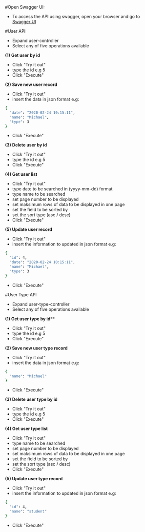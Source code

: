 #Open Swagger UI:
- To access the API using swagger, open your browser and go to [Swagger UI](http://localhost:8081/swagger-ui.html)


#User API
- Expand user-controller
- Select any of five operations available

**(1) Get user by id**
- Click "Try it out"
- type the id e.g 5
- Click "Execute"

**(2) Save new user record**
- Click "Try it out"
- insert the data in json format e.g: 

```sh
{
  "date": "2020-02-24 10:15:11",
  "name": "Michael",
  "type": 3
}
```
- Click "Execute"
		
**(3) Delete user by id**
- Click "Try it out"
- type the id e.g 5
- Click "Execute"

**(4) Get user list**
- Click "Try it out"
- type date to be searched in (yyyy-mm-dd) format
- type name to be searched
- set page number to be displayed
- set maksimum rows of data to be displayed in one page
- set the field to be sorted by
- set the sort type (asc / desc)
- Click "Execute"

**(5) Update user record**
- Click "Try it out"
- insert the information to updated in json format e.g: 

```sh
{
  "id": 4,
  "date": "2020-02-24 10:15:11",
  "name": "Michael",
  "type": 3
}
```
- Click "Execute"


#User Type API	
- Expand user-type-controller
- Select any of five operations available

**(1) Get user type by id****
- Click "Try it out"
- type the id e.g 5
- Click "Execute"

**(2) Save new user type record**
- Click "Try it out"
- insert the data in json format e.g: 

```sh
{
  "name": "Michael"
}
```
- Click "Execute"

**(3) Delete user type by id**
- Click "Try it out"
- type the id e.g 5
- Click "Execute"

**(4) Get user type list**
- Click "Try it out"
- type name to be searched
- set page number to be displayed
- set maksimum rows of data to be displayed in one page
- set the field to be sorted by
- set the sort type (asc / desc)
- Click "Execute"

**(5) Update user type record**
- Click "Try it out"
- insert the information to updated in json format e.g:

```sh
{
  "id": 4,
  "name": "student"
}
```
- Click "Execute"

